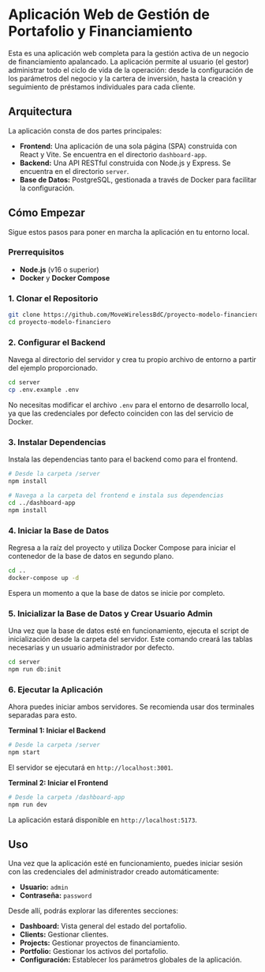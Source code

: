 # Aplicación Web de Gestión de Portafolio y Financiamiento

Esta es una aplicación web completa para la gestión activa de un negocio de financiamiento apalancado. La aplicación permite al usuario (el gestor) administrar todo el ciclo de vida de la operación: desde la configuración de los parámetros del negocio y la cartera de inversión, hasta la creación y seguimiento de préstamos individuales para cada cliente.

## Arquitectura

La aplicación consta de dos partes principales:

-   **Frontend:** Una aplicación de una sola página (SPA) construida con React y Vite. Se encuentra en el directorio `dashboard-app`.
-   **Backend:** Una API RESTful construida con Node.js y Express. Se encuentra en el directorio `server`.
-   **Base de Datos:** PostgreSQL, gestionada a través de Docker para facilitar la configuración.

## Cómo Empezar

Sigue estos pasos para poner en marcha la aplicación en tu entorno local.

### Prerrequisitos

-   **Node.js** (v16 o superior)
-   **Docker** y **Docker Compose**

### 1. Clonar el Repositorio

```bash
git clone https://github.com/MoveWirelessBdC/proyecto-modelo-financiero.git
cd proyecto-modelo-financiero
```

### 2. Configurar el Backend

Navega al directorio del servidor y crea tu propio archivo de entorno a partir del ejemplo proporcionado.

```bash
cd server
cp .env.example .env
```

No necesitas modificar el archivo `.env` para el entorno de desarrollo local, ya que las credenciales por defecto coinciden con las del servicio de Docker.

### 3. Instalar Dependencias

Instala las dependencias tanto para el backend como para el frontend.

```bash
# Desde la carpeta /server
npm install

# Navega a la carpeta del frontend e instala sus dependencias
cd ../dashboard-app
npm install
```

### 4. Iniciar la Base de Datos

Regresa a la raíz del proyecto y utiliza Docker Compose para iniciar el contenedor de la base de datos en segundo plano.

```bash
cd ..
docker-compose up -d
```

Espera un momento a que la base de datos se inicie por completo.

### 5. Inicializar la Base de Datos y Crear Usuario Admin

Una vez que la base de datos esté en funcionamiento, ejecuta el script de inicialización desde la carpeta del servidor. Este comando creará las tablas necesarias y un usuario administrador por defecto.

```bash
cd server
npm run db:init
```

### 6. Ejecutar la Aplicación

Ahora puedes iniciar ambos servidores. Se recomienda usar dos terminales separadas para esto.

**Terminal 1: Iniciar el Backend**

```bash
# Desde la carpeta /server
npm start
```
El servidor se ejecutará en `http://localhost:3001`.

**Terminal 2: Iniciar el Frontend**

```bash
# Desde la carpeta /dashboard-app
npm run dev
```
La aplicación estará disponible en `http://localhost:5173`.

## Uso

Una vez que la aplicación esté en funcionamiento, puedes iniciar sesión con las credenciales del administrador creado automáticamente:

-   **Usuario:** `admin`
-   **Contraseña:** `password`

Desde allí, podrás explorar las diferentes secciones:

-   **Dashboard:** Vista general del estado del portafolio.
-   **Clients:** Gestionar clientes.
-   **Projects:** Gestionar proyectos de financiamiento.
-   **Portfolio:** Gestionar los activos del portafolio.
-   **Configuración:** Establecer los parámetros globales de la aplicación.